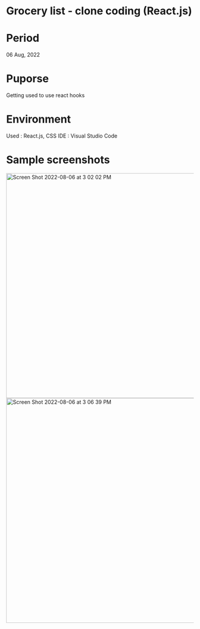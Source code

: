 # Grocery list - clone coding (React.js)

# Period

06 Aug, 2022

# Puporse

Getting used to use react hooks

# Environment

Used : React.js, CSS
IDE : Visual Studio Code

# Sample screenshots
<img width="604" alt="Screen Shot 2022-08-06 at 3 02 02 PM" src="https://user-images.githubusercontent.com/90344204/183265896-e4a1b06d-353a-434b-9114-95e0f17dea86.png">
<img width="604" alt="Screen Shot 2022-08-06 at 3 06 39 PM" src="https://user-images.githubusercontent.com/90344204/183266029-118bfa0e-e9a5-4f2a-b69f-323a7b8645bb.png">
